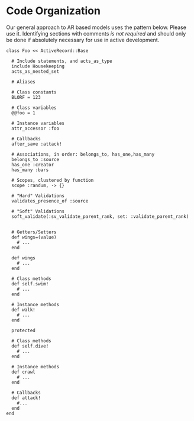 

Code Organization
=================

Our general approach to AR based models uses the pattern below.  Please use it.  Identifying sections
with comments _is not required_ and should only be done if absolutely necessary for use in active
development.

  ```
  class Foo << ActiveRecord::Base

    # Include statements, and acts_as_type
    include Housekeeping
    acts_as_nested_set

    # Aliases

    # Class constants
    BLORF = 123

    # Class variables
    @@foo = 1

    # Instance variables
    attr_accessor :foo

    # Callbacks
    after_save :attack!

    # Associations, in order: belongs_to, has_one,has_many
    belongs_to :source
    has_one :creator
    has_many :bars

    # Scopes, clustered by function
    scope :randum, -> {}

    # "Hard" Validations
    validates_presence_of :source

    # "Soft" Validations
    soft_validate(:sv_validate_parent_rank, set: :validate_parent_rank)


    # Getters/Setters
    def wings=(value)
      # ...
    end

    def wings
      # ...
    end
   
    # Class methods
    def self.swim!
      # ...
    end

    # Instance methods
    def walk!
      # ...
    end
 
    protected

    # Class methods
    def self.dive!
      # ...
    end

    # Instance methods
    def crawl
      # ...
    end

    # Callbacks
    def attack!
      #...
    end
  end 
  ```
